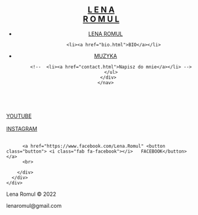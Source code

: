 <!DOCTYPE html>
<html lang="en">

<head>
  <meta charset="UTF-8">
  <meta name="viewport" content="width=device-width, initial-scale=1.0">
  <meta http-equiv="X-UA-Compatible" content="ie=edge">
  <meta name="decription" content="Lena Romul - Artystka Multimedialna. Muzyka, obraz, rękodzieło.">
  <meta name="keywords" content="lena romul,saksofon,wokal,producent muzyczny,lekcje muzyki,warszawa,kobieta saksofonistka,kompozytor,autor tekstów, muzyka">
  <link rel="stylesheet" href="https://cdnjs.cloudflare.com/ajax/libs/font-awesome/5.14.0/css/all.min.css" integrity="sha512-1PKOgIY59xJ8Co8+NE6FZ+LOAZKjy+KY8iq0G4B3CyeY6wYHN3yt9PW0XpSriVlkMXe40PTKnXrLnZ9+fkDaog==" crossorigin="anonymous" />
  <link rel="stylesheet" href="https://stackpath.bootstrapcdn.com/bootstrap/4.4.1/css/bootstrap.min.css" integrity="sha384-Vkoo8x4CGsO3+Hhxv8T/Q5PaXtkKtu6ug5TOeNV6gBiFeWPGFN9MuhOf23Q9Ifjh" crossorigin="anonymous">
  <link rel="stylesheet" href="css/style.css">
  <title>Lena Romul - oficjalna strona</title>
</head>

<body>
  <header>
    <nav id="navbar">
      <div class="container">
        <h1 class="logo"><a href="index.html">L E N A<br>R O M U L</a></h1>
        <ul>
          <li><a class="current" href="index.html">LENA ROMUL</a></li>

          <li><a href="bio.html">BIO</a></li>
  <li><a href="muzyka.html">MUZYKA</a></li>

        <!--  <li><a href="contact.html">Napisz do mnie</a></li> -->
        </ul>
      </div>
    </nav>
</header>
    <div id="showcase">
      <div class="container">
        <div class="showcase-content">

<h3 class="card-title"></h3>

<h5 class="card-title"></h5>
<br>
          <a href="https://www.youtube.com/watch?v=CQJ_2QWnBE8&list=PLaH9xMO7pBNjvjB6xG8t6vEPK0Kn8G134&ab_channel=karrotkommando" <button class="button"> <i class="fab fa-youtube"></i>   YOUTUBE</button> </a>
          <br>
          <br>
          <a href="https://www.instagram.com/lenaromul/" <button class="button"> <i class="fab fa-instagram"></i>   INSTAGRAM</button> </a>
        <br>
        <br>

          <a href="https://www.facebook.com/Lena.Romul" <button class="button"> <i class="fab fa-facebook"></i>   FACEBOOK</button> </a>
          <br>

        </div>
      </div>
    </div>
  </header>

  <footer id="main-footer">
    <p>Lena Romul &copy; 2022</p>
    <p>lenaromul@gmail.com</p>
  </footer>
</body>

</html>
